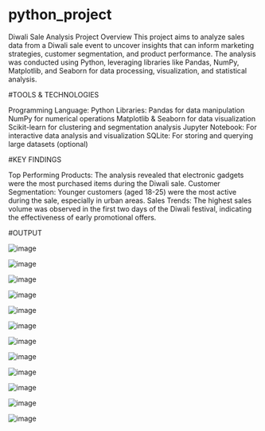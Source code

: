 # python_project
Diwali Sale Analysis
Project Overview
This project aims to analyze sales data from a Diwali sale event to uncover insights that can inform marketing strategies, customer segmentation, and product performance. The analysis was conducted using Python, leveraging libraries like Pandas, NumPy, Matplotlib, and Seaborn for data processing, visualization, and statistical analysis.


#TOOLS & TECHNOLOGIES


Programming Language: Python
Libraries:
Pandas for data manipulation
NumPy for numerical operations
Matplotlib & Seaborn for data visualization
Scikit-learn for clustering and segmentation analysis
Jupyter Notebook: For interactive data analysis and visualization
SQLite: For storing and querying large datasets (optional)

#KEY FINDINGS

Top Performing Products: The analysis revealed that electronic gadgets were the most purchased items during the Diwali sale.
Customer Segmentation: Younger customers (aged 18-25) were the most active during the sale, especially in urban areas.
Sales Trends: The highest sales volume was observed in the first two days of the Diwali festival, indicating the effectiveness of early promotional offers.

#OUTPUT

![image](https://github.com/user-attachments/assets/563d5270-9807-4fb0-987c-9c13985a5b28)

![image](https://github.com/user-attachments/assets/01449a69-0de0-4faa-8adc-4d80809b3c60)

![image](https://github.com/user-attachments/assets/a8a2c05f-4f08-4720-9364-e9eaba2ebad5)

![image](https://github.com/user-attachments/assets/d2792a30-339e-4235-baa4-d845252f3169)

![image](https://github.com/user-attachments/assets/b6181a31-3f96-4f2f-ad18-8da1e2a4b642)

![image](https://github.com/user-attachments/assets/32f16add-1ba8-4acb-b6b6-ff019c0980ae)

![image](https://github.com/user-attachments/assets/6610d980-7418-4432-a2f6-b0c19f4fb631)

![image](https://github.com/user-attachments/assets/a824aba1-3207-45c5-94b4-d16aa059a901)

![image](https://github.com/user-attachments/assets/df69d4bd-bd55-417b-a706-c5ffc8f21a14)

![image](https://github.com/user-attachments/assets/44ca80db-7566-47be-9b55-595d9e0951df)

![image](https://github.com/user-attachments/assets/3f7d3293-2fef-4aa4-9bcd-d78e91e0e403)

![image](https://github.com/user-attachments/assets/2f0623fb-fc5a-4940-a9d0-3817d365e332)








